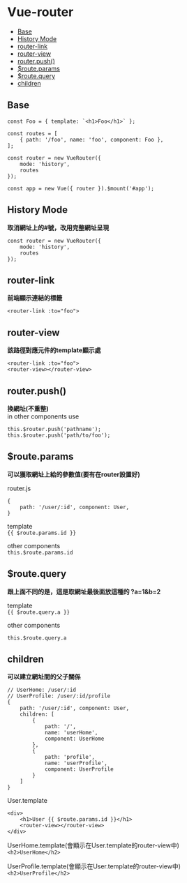# Vue-router

*  <a href="basic">Base</a>
*  <a href="history-mode">History Mode</a>
*  <a href="router-link">router-link</a>
*  <a href="router-view">router-view</a>
*  <a href="router-push">router.push()</a>
*  <a href="$route.params">$route.params</a>
*  <a href="$route.query">$route.query</a>
*  <a href="children">children</a>

## Base
```
const Foo = { template: `<h1>Foo</h1>` };

const routes = [
    { path: '/foo', name: 'foo', component: Foo },
];

const router = new VueRouter({ 
    mode: 'history',
    routes 
});

const app = new Vue({ router }).$mount('#app');
```

## History Mode
**取消網址上的#號，改用完整網址呈現**
```
const router = new VueRouter({ 
    mode: 'history',
    routes 
});
```

## router-link
**前端顯示連結的標籤**
```
<router-link :to="foo">
```

## router-view
**該路徑對應元件的template顯示處**
```
<router-link :to="foo">
<router-view></router-view>
```
## router.push()
**換網址(不重整)**  
in other components use  
```
this.$router.push('pathname');
this.$router.push('path/to/foo');
```

##  $route.params
**可以獲取網址上給的參數值(要有在router設置好)**  

router.js  
```
{ 
    path: '/user/:id', component: User,
}
```
template  
```{{ $route.params.id }}```

other components  
```this.$route.params.id```

##  $route.query
**跟上面不同的是，這是取網址最後面放這種的 ?a=1&b=2**  

template  
```{{ $route.query.a }}```

other components  
```
this.$route.query.a
```

## children
**可以建立網址間的父子關係**  

```
// UserHome: /user/:id
// UserProfile: /user/:id/profile
{ 
    path: '/user/:id', component: User,
    children: [
        {
            path: '/',
            name: 'userHome',
            component: UserHome
        },
        {
            path: 'profile',
            name: 'userProfile',
            component: UserProfile
        }
    ]
}
```
User.template  
```
<div>
    <h1>User {{ $route.params.id }}</h1>
    <router-view></router-view>
</div>
```
UserHome.template(會顯示在User.template的router-view中)  
```<h2>UserHome</h2>```  

UserProfile.template(會顯示在User.template的router-view中)  
```<h2>UserProfile</h2>```  